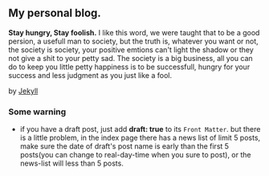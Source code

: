 
## My personal blog.

**Stay hungry, Stay foolish.** I like this word, we were taught that to be a good persion, a usefull man to society, but the truth is, whatever you want or not, the society is society, your positive emtions can't light the shadow or they not give a shit to your petty sad. The society is a big business, all you can do to keep you little petty happiness is to be successfull, hungry for your success and less judgment as you just like a fool.

by [Jekyll](https://jekyllrb.com/docs/home/) 

### Some warning

- if you have a draft post, just add **draft: true** to its `Front Matter`. but there is a little problem, in the index page there has a news list of limit 5 posts, make sure the date of draft's post name is early than the first 5 posts(you can change to real-day-time when you sure to post), or the news-list will less than 5 posts.
